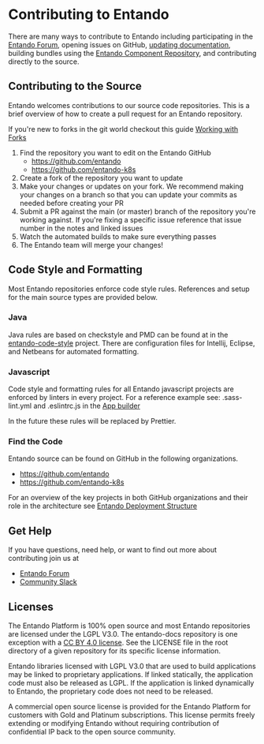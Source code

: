 
# Contributing to Entando

There are many ways to contribute to Entando including participating in the [Entando Forum](https://forum.entando.org), opening issues on GitHub, [updating documentation](https://github.com/entando/entando-docs/tree/master/vuepress), building bundles using the [Entando Component Repository](../compose/ecr-overview.md), and contributing directly to the source.

## Contributing to the Source

Entando welcomes contributions to our source code repositories. This is a brief overview of how to create a pull request for an Entando repository.

If you're new to forks in the git world checkout this guide [Working with Forks](https://docs.github.com/en/github/collaborating-with-issues-and-pull-requests/working-with-forks)

1. Find the repository you want to edit on the Entando GitHub
    *  <https://github.com/entando>
    *  <https://github.com/entando-k8s>
2. Create a fork of the repository you want to update
3. Make your changes or updates on your fork. We recommend making your changes on a branch so that you can update your commits as needed before creating your PR
4. Submit a PR against the main (or master) branch of the repository you're working against. If you're fixing a specific issue reference that issue number in the notes and linked issues
5. Watch the automated builds to make sure everything passes
6. The Entando team will merge your changes!


## Code Style and Formatting
Most Entando repositories enforce code style rules. References and setup for the main
source types are provided below.

### Java
Java rules are based on checkstyle and PMD can be found at in the [entando-code-style](
https://github.com/entando/entando-code-style) project. There are configuration files for Intellij, Eclipse, and Netbeans for automated formatting.

### Javascript

Code style and formatting rules for all Entando javascript projects are enforced by linters in every project. For a reference example see: .sass-lint.yml and .eslintrc.js in the [App builder](https://github.com/entando/app-builder)

In the future these rules will be replaced by Prettier.

### Find the Code

Entando source can be found on GitHub in the following organizations.
* <https://github.com/entando>
* <https://github.com/entando-k8s>

For an overview of the key projects in both GitHub organizations and their role in the architecture see [Entando Deployment Structure](../reference/deployment-structure.md)

## Get Help

If you have questions, need help, or want to find out more about contributing join us at

  - [Entando Forum](https://forum.entando.org)
  - [Community Slack](https://join.slack.com/t/entandocommunity/shared_invite/zt-g609owdv-2K~YRh8zrI6lqlWo4aFWUw)
  
## Licenses
 The Entando Platform is 100% open source and most Entando repositories are licensed under the LGPL V3.0. The entando-docs repository is one exception with a [CC BY 4.0 license](https://github.com/entando/entando-docs/blob/main/LICENSE). See the LICENSE file in the root directory of a given repository for its specific license information. 
 
 Entando libraries licensed with LGPL V3.0 that are used to build applications may be linked to proprietary applications. If linked statically, the application code must also be released as LGPL. If the application is linked dynamically to Entando, the proprietary code does not need to be released. 
 
 A commercial open source license is provided for the Entando Platform for customers with Gold and Platinum subscriptions. This license permits freely extending or modifying Entando without requiring contribution of confidential IP back to the open source community. 
